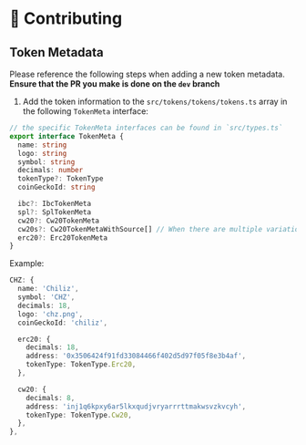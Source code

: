 # 📜 Contributing

## Token Metadata

Please reference the following steps when adding a new token metadata. **Ensure that the PR you make is done on the `dev` branch**

1. Add the token information to the `src/tokens/tokens/tokens.ts` array in the following `TokenMeta` interface:

```ts
// the specific TokenMeta interfaces can be found in `src/types.ts`
export interface TokenMeta {
  name: string
  logo: string
  symbol: string
  decimals: number
  tokenType?: TokenType
  coinGeckoId: string

  ibc?: IbcTokenMeta
  spl?: SplTokenMeta
  cw20?: Cw20TokenMeta
  cw20s?: Cw20TokenMetaWithSource[] // When there are multiple variations of the same CW20 token
  erc20?: Erc20TokenMeta
}
```

Example:

```ts
CHZ: {
  name: 'Chiliz',
  symbol: 'CHZ',
  decimals: 18,
  logo: 'chz.png',
  coinGeckoId: 'chiliz',

  erc20: {
    decimals: 18,
    address: '0x3506424f91fd33084466f402d5d97f05f8e3b4af',
    tokenType: TokenType.Erc20,
  },

  cw20: {
    decimals: 8,
    address: 'inj1q6kpxy6ar5lkxqudjvryarrrttmakwsvzkvcyh',
    tokenType: TokenType.Cw20,
  },
},
```
